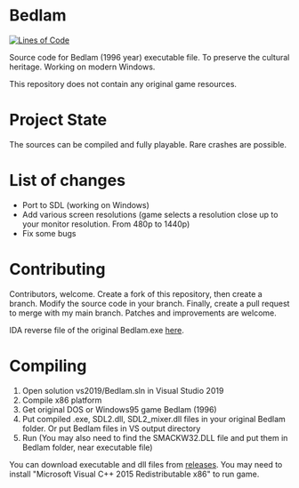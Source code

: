 
# Bedlam

[![Lines of Code](https://tokei.rs/b1/github/8street/Bedlam?category=code)](https://github.com/XAMPPRocky/tokei)

Source code for Bedlam (1996 year) executable file. To preserve the cultural heritage. Working on modern Windows.

This repository does not contain any original game resources.

# Project State

The sources can be compiled and fully playable. Rare crashes are possible.

# List of changes

* Port to SDL (working on Windows)
* Add various screen resolutions (game selects a resolution close up to your monitor resolution. From 480p to 1440p)
* Fix some bugs

# Contributing

Contributors, welcome. Create a fork of this repository, then create a branch. Modify the source code in your branch. Finally, create a pull request to merge with my main branch.
Patches and improvements are welcome.

IDA reverse file of the original Bedlam.exe [here](https://www.dropbox.com/sh/h0yyypzx8gjkn9c/AABBuR-fwNthYnOYPf7VH-Q7a?dl=0).

# Compiling

1. Open solution vs2019/Bedlam.sln in Visual Studio 2019
2. Compile x86 platform
3. Get original DOS or Windows95 game Bedlam (1996)
4. Put compiled .exe, SDL2.dll, SDL2_mixer.dll files in your original Bedlam folder. Or put Bedlam files in VS output directory
5. Run (You may also need to find the SMACKW32.DLL file and put them in Bedlam folder, near executable file)

You can download executable and dll files from [releases](https://github.com/8street/Bedlam/releases). You may need to install "Microsoft Visual C++ 2015 Redistributable x86" to run game.
